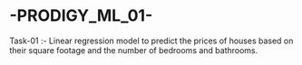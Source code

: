# -PRODIGY_ML_01-
Task-01 :- Linear regression model to predict the prices of houses based on their square footage and the number of bedrooms and bathrooms.
